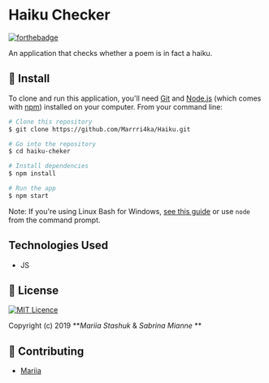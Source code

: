 # Haiku Checker

[![forthebadge](http://forthebadge.com/images/badges/made-with-javascript.svg)](http://forthebadge.com)


An application that checks whether a poem is in fact a haiku.

## 💾 Install

To clone and run this application, you'll need [Git](https://git-scm.com) and [Node.js](https://nodejs.org/en/download/) (which comes with [npm](http://npmjs.com)) installed on your computer. From your command line:

```bash
# Clone this repository
$ git clone https://github.com/Marrri4ka/Haiku.git

# Go into the repository
$ cd haiku-cheker

# Install dependencies
$ npm install

# Run the app
$ npm start
```

Note: If you're using Linux Bash for Windows, [see this guide](https://www.howtogeek.com/261575/how-to-run-graphical-linux-desktop-applications-from-windows-10s-bash-shell/) or use `node` from the command prompt.

## Technologies Used

* JS


## 📜 License


[![MIT Licence](https://badges.frapsoft.com/os/mit/mit.svg?v=103)](https://opensource.org/licenses/mit-license.php)

Copyright (c) 2019 **_Mariia Stashuk_ & _Sabrina Mianne_ **

## 💬 Contributing

* [Mariia](https://github.com/Marrri4ka)
